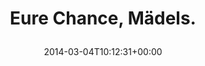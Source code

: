 ---
retweeted: false
source: <a href="http://www.myplume.com/" rel="nofollow">Plume for Android</a>
entities:
  user_mentions: []
  urls: []
  symbols: []
  media:
  - expanded_url: https://twitter.com/bascht/status/440791894512394240/photo/1
    indices:
    - '21'
    - '43'
    url: http://t.co/wraUY0UQoG
    media_url: http://pbs.twimg.com/media/Bh4B5HpIEAAwAja.jpg
    id_str: '440791894344601600'
    id: '440791894344601600'
    media_url_https: https://pbs.twimg.com/media/Bh4B5HpIEAAwAja.jpg
    sizes:
      small:
        w: '680'
        h: '510'
        resize: fit
      medium:
        w: '1032'
        h: '774'
        resize: fit
      thumb:
        w: '150'
        h: '150'
        resize: crop
      large:
        w: '1032'
        h: '774'
        resize: fit
    type: photo
    display_url: pic.twitter.com/wraUY0UQoG
  hashtags: []
display_text_range:
- '0'
- '43'
favorite_count: '2'
id_str: '440791894512394240'
truncated: false
retweet_count: '1'
id: '440791894512394240'
possibly_sensitive: false
created_at: Tue Mar 04 10:12:31 +0000 2014
favorited: false
full_text: Eure Chance, Mädels.
lang: de
extended_entities:
  media:
  - expanded_url: https://twitter.com/bascht/status/440791894512394240/photo/1
    indices:
    - '21'
    - '43'
    url: http://t.co/wraUY0UQoG
    media_url: http://pbs.twimg.com/media/Bh4B5HpIEAAwAja.jpg
    id_str: '440791894344601600'
    id: '440791894344601600'
    media_url_https: https://pbs.twimg.com/media/Bh4B5HpIEAAwAja.jpg
    sizes:
      small:
        w: '680'
        h: '510'
        resize: fit
      medium:
        w: '1032'
        h: '774'
        resize: fit
      thumb:
        w: '150'
        h: '150'
        resize: crop
      large:
        w: '1032'
        h: '774'
        resize: fit
    type: photo
    display_url: pic.twitter.com/wraUY0UQoG
tags:
- pesos/twitter
date: '2014-03-04T10:12:31+00:00'
src: https://twitter.com/bascht/status/440791894512394240
original_url: https://twitter.com/bascht/status/440791894512394240
type: twitter_tweet
media_url: https://img.bascht.com/twitter/pbs.twimg.com/media/Bh4B5HpIEAAwAja.jpg
text: Eure Chance, Mädels.
title: 'Eure Chance, Mädels.

  '

---